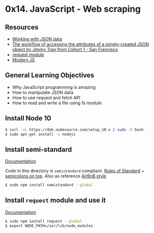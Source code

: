 # 0x14. JavaScript - Web scraping

## Resources
* [Working with JSON data](https://developer.mozilla.org/en-US/docs/Learn/JavaScript/Objects/JSON)
* [The workflow of accessing the attributes of a simply-created JSON object by Jimmy Tran from Cohort 1 - San Francisco](https://medium.com/@vietkieutie/the-workflow-of-accessing-the-attributes-of-a-simply-created-json-object-82a5b33e2319)
* [request module](https://github.com/request/request)
* [Modern JS](https://github.com/mbeaudru/modern-js-cheatsheet)


## General Learning Objectives
* Why JavaScript programming is amazing
* How to manipulate JSON data
* How to use request and fetch API
* How to read and write a file using fs module


## Install Node 10
```bash
$ curl -sL https://deb.nodesource.com/setup_10.x | sudo -E bash -
$ sudo apt-get install -y nodejs
```


## Install semi-standard
[Documentation](https://github.com/standard/semistandard)

Code in this directory is `semistandard` compliant. [Rules of Standard](https://standardjs.com/rules.html) + [semicolons on top](https://github.com/standard/semistandard).
Also as reference [AirBnB style](https://github.com/airbnb/javascript)

```bash
$ sudo npm install semistandard --global
```


## Install `request` module and use it
[Documentation](https://github.com/request/request)

```bash
$ sudo npm install request --global
$ export NODE_PATH=/usr/lib/node_modules
```
